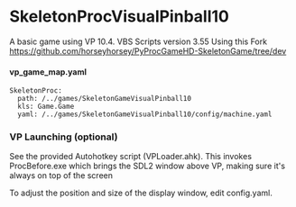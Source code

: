 # SkeletonProcVisualPinball10

A basic game using VP 10.4. VBS Scripts version 3.55 
Using this Fork https://github.com/horseyhorsey/PyProcGameHD-SkeletonGame/tree/dev
  
#### vp_game_map.yaml

```
SkeletonProc:
  path: /../games/SkeletonGameVisualPinball10
  kls: Game.Game
  yaml: /../games/SkeletonGameVisualPinball10/config/machine.yaml 
```

### VP Launching (optional)
See the provided Autohotkey script (VPLoader.ahk). This invokes ProcBefore.exe which brings the SDL2 window above VP, making sure it's always on top of the screen

To adjust the position and size of the display window, edit config.yaml.
